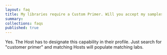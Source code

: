 ```yaml
---
layout: faq
title: My libraries require a Custom Primer. Will you accept my samples for sequencing?
summary:
collections: faqs
published: true
---
```


Yes. The Host has to designate this capability in their profile. Just search for "customer primer" and matching Hosts will populate matching labs.

